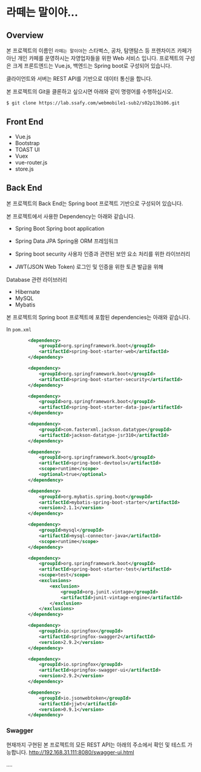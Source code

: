 # 라떼는 말이야...

## Overview
  본 프로젝트의 이름인 `라떼는 말이야`는 스타벅스, 공차, 탐앤탐스 등 프렌차이즈 카페가 아닌 개인 카페를 운영하시는 자영업자들을 위한 Web 서비스 입니다. 프로젝트의 구성은 크게 프론트엔드는 Vue.js, 백엔드는 Spring boot로 구성되어 있습니다.

  클라이언트와 서버는 REST API를 기반으로 데이터 통신을 합니다.

본 프로젝트의 Git을 클론하고 싶으시면 아래와 같이 명령어를 수행하십시오.
```bash
$ git clone https://lab.ssafy.com/webmobile1-sub2/s02p13b106.git
```



## Front End

- Vue.js
- Bootstrap
- TOAST UI
- Vuex
- vue-router.js
- store.js



## Back End
본 프로젝트의 Back End는 Spring boot 프로젝트 기반으로 구성되어 있습니다.

본 프로젝트에서 사용한 Dependency는 아래와 같습니다.

- Spring Boot
Spring boot application

- Spring Data JPA
Spring용 ORM 프레임워크 

- Spring boot security
사용자 인증과 관련된 보안 요소 처리를 위한 라이브러리

- JWT(JSON Web Token)
로그인 및 인증을 위한 토큰 발급을 위해 

Database 관련 라이브러리
- Hibernate
- MySQL
- Mybatis

본 프로젝트의 Spring boot 프로젝트에 포함된 dependencies는 아래와 같습니다.  

In `pom.xml`
<!-- Spring Boot Web -->

```xml
		<dependency>
			<groupId>org.springframework.boot</groupId>
			<artifactId>spring-boot-starter-web</artifactId>
		</dependency>
```
<!-- Spring Boot Security -->
```xml
		<dependency>
			<groupId>org.springframework.boot</groupId>
			<artifactId>spring-boot-starter-security</artifactId>
		</dependency>
```
<!-- Spring Boot JPA -->
```xml
		<dependency>
			<groupId>org.springframework.boot</groupId>
			<artifactId>spring-boot-starter-data-jpa</artifactId>
		</dependency>
```

<!-- For Java 8 Date/Time Support -->
```xml
		<dependency>
			<groupId>com.fasterxml.jackson.datatype</groupId>
			<artifactId>jackson-datatype-jsr310</artifactId>
		</dependency>
```
<!-- Spring DevTools, Run 상태에서 변경사항 발생시 자동 적용 및 프로젝트 재실행 자동 -->
```xml
   		<dependency>
			<groupId>org.springframework.boot</groupId>
			<artifactId>spring-boot-devtools</artifactId>
			<scope>runtime</scope>
			<optional>true</optional>
		</dependency>
```
<!-- Mybatis : Java object <-> DB Relation mapping framework -->
```xml
     	<dependency>
			<groupId>org.mybatis.spring.boot</groupId>
			<artifactId>mybatis-spring-boot-starter</artifactId>
			<version>2.1.1</version>
		</dependency>
```

<!-- MySQL : Database(RDBMS) -->
```xml
		<dependency>
			<groupId>mysql</groupId>
			<artifactId>mysql-connector-java</artifactId>
			<scope>runtime</scope>
		</dependency>
```
<!-- Test -->
```xml
		<dependency>
			<groupId>org.springframework.boot</groupId>
			<artifactId>spring-boot-starter-test</artifactId>
			<scope>test</scope>
			<exclusions>
				<exclusion>
					<groupId>org.junit.vintage</groupId>
					<artifactId>junit-vintage-engine</artifactId>
				</exclusion>
			</exclusions>
		</dependency>
```
<!-- Swagger : Composing API Documents -->
```xml
		<dependency>
			<groupId>io.springfox</groupId>
			<artifactId>springfox-swagger2</artifactId>
			<version>2.9.2</version>
		</dependency>

		<dependency>
			<groupId>io.springfox</groupId>
			<artifactId>springfox-swagger-ui</artifactId>
			<version>2.9.2</version>
		</dependency>
```

<!-- JSON Web Token -->
```xml
		<dependency>
			<groupId>io.jsonwebtoken</groupId>
			<artifactId>jjwt</artifactId>
			<version>0.9.1</version>
		</dependency>
```



### Swagger

현재까지 구현된 본 프로젝트의 모든 REST API는 아래의 주소에서 확인 및 테스트 가능합니다.
http://192.168.31.111:8080/swagger-ui.html

....